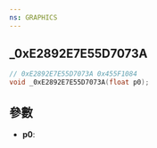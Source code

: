 ```yaml
---
ns: GRAPHICS
---
```

## _0xE2892E7E55D7073A

```c
// 0xE2892E7E55D7073A 0x455F1084
void _0xE2892E7E55D7073A(float p0);
```


## 參數
* **p0**: 

